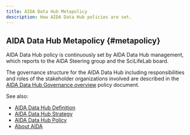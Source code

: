```yaml
---
title: AIDA Data Hub Metapolicy
description: How AIDA Data Hub policies are set.
---
```

## AIDA Data Hub Metapolicy {#metapolicy}
AIDA Data Hub policy is continuously set by AIDA Data Hub management, which reports to the AIDA Steering group and the SciLifeLab board.

The governance structure for the AIDA Data Hub including responsibilities and roles of the stakeholder organizations involved are described in the
[AIDA Data Hub Governance overview](https://docs.google.com/document/d/1ZA71FXSBA5vcAJUj_NH3tPauHKfEPrsqxslsoxG9Afo/edit) policy document.

See also:
* [AIDA Data Hub Definition](../definition)
* [AIDA Data Hub Strategy](../strategy)
* [AIDA Data Hub Policy](..)
* [About AIDA](/about/aida)
